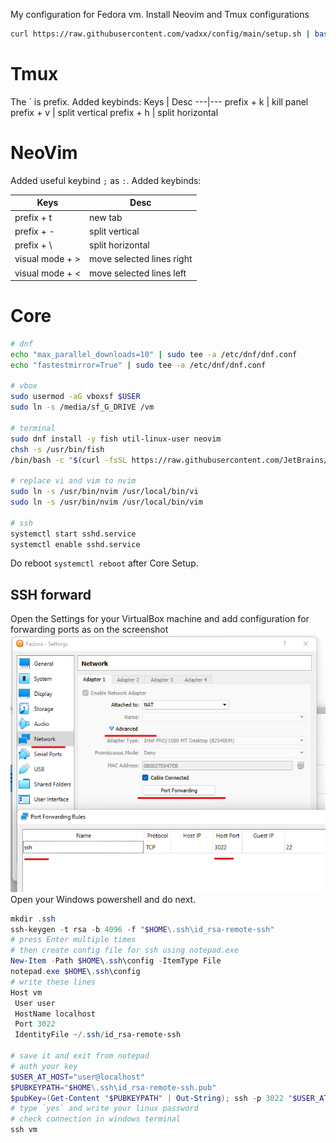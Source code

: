 My configuration for Fedora vm.
Install Neovim and Tmux configurations
```bash
curl https://raw.githubusercontent.com/vadxx/config/main/setup.sh | bash
```

# Tmux
The ` is prefix. Added keybinds:
Keys | Desc
---|---
prefix + k | kill panel
prefix + v | split vertical
prefix + h | split horizontal


# NeoVim
Added useful keybind `;` as `:`. Added keybinds:

Keys | Desc
---|---
prefix + t | new tab
prefix + - | split vertical
prefix + \ | split horizontal
visual mode + > | move selected lines right
visual mode + < | move selected lines left

# Core

```bash
# dnf
echo "max_parallel_downloads=10" | sudo tee -a /etc/dnf/dnf.conf
echo "fastestmirror=True" | sudo tee -a /etc/dnf/dnf.conf

# vbox
sudo usermod -aG vboxsf $USER
sudo ln -s /media/sf_G_DRIVE /vm

# terminal
sudo dnf install -y fish util-linux-user neovim
chsh -s /usr/bin/fish
/bin/bash -c "$(curl -fsSL https://raw.githubusercontent.com/JetBrains/JetBrainsMono/master/install_manual.sh)"

# replace vi and vim to nvim
sudo ln -s /usr/bin/nvim /usr/local/bin/vi 
sudo ln -s /usr/bin/nvim /usr/local/bin/vim

# ssh
systemctl start sshd.service
systemctl enable sshd.service
```
Do reboot `systemctl reboot` after Core Setup.

## SSH forward
Open the Settings for your VirtualBox machine and add configuration for forwarding ports as on the screenshot  
![Forward port](./assets/vbox-ssh.png)  
Open your Windows powershell and do next.
```powershell
mkdir .ssh
ssh-keygen -t rsa -b 4096 -f "$HOME\.ssh\id_rsa-remote-ssh"
# press Enter multiple times
# then create config file for ssh using notepad.exe
New-Item -Path $HOME\.ssh\config -ItemType File
notepad.exe $HOME\.ssh\config
# write these lines
Host vm
 User user
 HostName localhost
 Port 3022
 IdentityFile ~/.ssh/id_rsa-remote-ssh 

# save it and exit from notepad
# auth your key
$USER_AT_HOST="user@localhost"
$PUBKEYPATH="$HOME\.ssh\id_rsa-remote-ssh.pub"
$pubKey=(Get-Content "$PUBKEYPATH" | Out-String); ssh -p 3022 "$USER_AT_HOST" "mkdir -p ~/.ssh && chmod 700 ~/.ssh && echo '${pubKey}' >> ~/.ssh/authorized_keys && chmod 600 ~/.ssh/authorized_keys"
# type `yes` and write your linux password
# check connection in windows terminal
ssh vm
```


